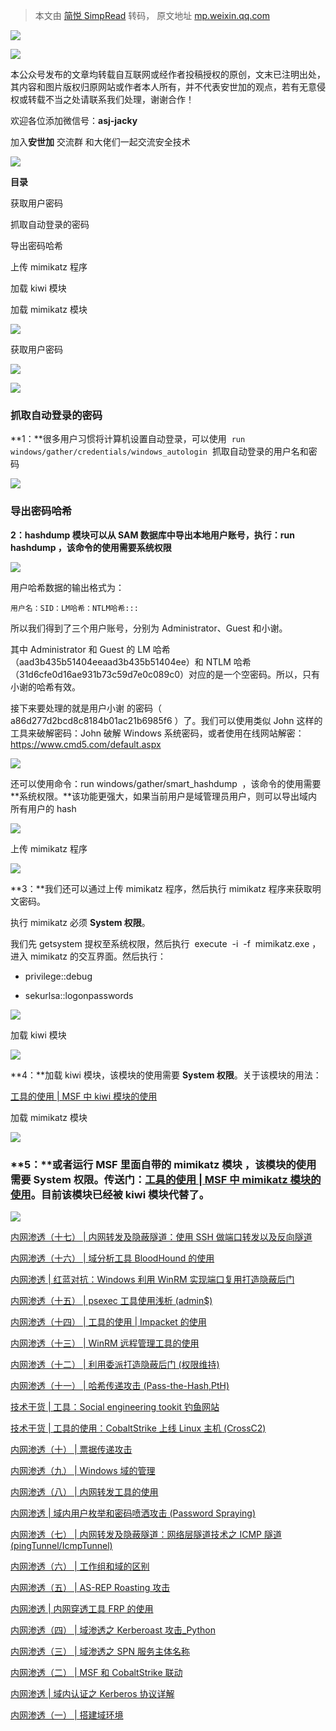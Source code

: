 > 本文由 [简悦 SimpRead](http://ksria.com/simpread/) 转码， 原文地址 [mp.weixin.qq.com](https://mp.weixin.qq.com/s?__biz=MzU2MTQwMzMxNA==&mid=2247495828&idx=3&sn=64b978670f81deee0a5e07137799be05&chksm=fc7bf449cb0c7d5fdacd74bc9d760134228b94cf04003a2237e92755b1477f29a267f4e52046&scene=21#wechat_redirect)

[![](https://mmbiz.qpic.cn/mmbiz_jpg/UZ1NGUYLEFiaP3dCW5gZgZBqrbEozrPZK5I8Pmtjy6f0iaVLLpvWIdqLTwHIc5UJTzmdib1a1XmwEUhyI3QFXj81Q/640?wx_fmt=jpeg)](https://mp.weixin.qq.com/s?__biz=MzI1NjYyNTcxOQ==&mid=2247484052&idx=1&sn=61a00b6cef90b191d516bce635e528f2&scene=21#wechat_redirect)

[![](https://mmbiz.qpic.cn/mmbiz_jpg/UZ1NGUYLEFgo0ScHDSvg0LnhSvoEWg7X9Oj17vMfPnaGaHkkcet0XG23HRQBEMskLnJ8ywIN4A9CVR9wxAD2Gg/640?wx_fmt=jpeg)](http://mp.weixin.qq.com/s?__biz=MzU2MTQwMzMxNA==&mid=2247495157&idx=1&sn=c1126a96b9da99bad4e8debea7c2aabe&chksm=fc7be928cb0c603e7ba1951a9ce7a0804f84a1b6e7aaa1d78cd434a7186a67abb1727ce60778&scene=21#wechat_redirect)

本公众号发布的文章均转载自互联网或经作者投稿授权的原创，文末已注明出处，其内容和图片版权归原网站或作者本人所有，并不代表安世加的观点，若有无意侵权或转载不当之处请联系我们处理，谢谢合作！

欢迎各位添加微信号：**asj-jacky**

加入**安世加** 交流群 和大佬们一起交流安全技术

![](https://mmbiz.qpic.cn/mmbiz_gif/VBXyERmr0fGhqCT8P1XGibdHSs6ibxOOQDwEvqNMufhKbBVeed02jow032wo243QyticdO6bKbpIWyANasZzWic9pg/640?wx_fmt=gif)

**目录**  

获取用户密码

抓取自动登录的密码

导出密码哈希

上传 mimikatz 程序

加载 kiwi 模块

加载 mimikatz 模块

![](https://mmbiz.qpic.cn/mmbiz_png/4EpCzKXdibPibicnYonkAeU6Ah89zyTox5dQZpJuEXzzYEohmmtozibYIjg6tTOV3MhobktVy0z2dlZXvBu3erZS2A/640?wx_fmt=png)

获取用户密码

![](https://mmbiz.qpic.cn/mmbiz_png/c6gqmhWiafyr9hQWuUCPvGMbftRydTk26KkMhMv3GyHGVzUaArA91tkdF6Ovo93CEVRHQJddq1BX3ZNNnzZETlg/640?wx_fmt=png)

![](https://mmbiz.qpic.cn/mmbiz_png/rSyd2cclv2el8IVJb5iaQMuhOH5eb7lm8ZKQ8DibGukJsz3l6GawNw4qGWzqfbTRshnjQe6Er3sAJfXllmMgtmibg/640?wx_fmt=png)  

### 抓取自动登录的密码

**1：**很多用户习惯将计算机设置自动登录，可以使用  `run windows/gather/credentials/windows_autologin`  抓取自动登录的用户名和密码

![](https://mmbiz.qpic.cn/mmbiz_png/rSyd2cclv2el8IVJb5iaQMuhOH5eb7lm8halcJH83BIE7ib0XWmHnaMJgNE2kdUHicELdtxSTzp3WBGYwKL5HSnTw/640?wx_fmt=png)

### 导出密码哈希

**2：**hashdump 模块可以从 SAM 数据库中导出本地用户账号，执行：run hashdump ，该命令的使用需要**系统权限**

**![](https://mmbiz.qpic.cn/mmbiz_png/rSyd2cclv2el8IVJb5iaQMuhOH5eb7lm8PocYblstAyGicrYTDHBhj226AbiaY44DPK0X0W9sQgWZL99Zy9icN4a0Q/640?wx_fmt=png)**

用户哈希数据的输出格式为：

```
用户名：SID：LM哈希：NTLM哈希:::
```

所以我们得到了三个用户账号，分别为 Administrator、Guest 和小谢。

其中 Administrator 和 Guest 的 LM 哈希（aad3b435b51404eeaad3b435b51404ee）和 NTLM 哈希（31d6cfe0d16ae931b73c59d7e0c089c0）对应的是一个空密码。所以，只有小谢的哈希有效。

接下来要处理的就是用户小谢 的密码（ a86d277d2bcd8c8184b01ac21b6985f6 ）了。我们可以使用类似 John 这样的工具来破解密码：John 破解 Windows 系统密码，或者使用在线网站解密：https://www.cmd5.com/default.aspx

![](https://mmbiz.qpic.cn/mmbiz_png/rSyd2cclv2el8IVJb5iaQMuhOH5eb7lm8jrKS3ytbk1ka2ZR214PmT2QR9nkrJ3owrH25KSibEMD0QnWobnEDt9A/640?wx_fmt=png)

还可以使用命令：run windows/gather/smart_hashdump  ，该命令的使用需要**系统权限。**该功能更强大，如果当前用户是域管理员用户，则可以导出域内所有用户的 hash

![](https://mmbiz.qpic.cn/mmbiz_png/rSyd2cclv2el8IVJb5iaQMuhOH5eb7lm8o9hIzibYEtA0nxn903Pp73CKRsaqXtBVf0fvJj2G60eOb07aLicNZn4Q/640?wx_fmt=png)

上传 mimikatz 程序

![](https://mmbiz.qpic.cn/mmbiz_png/c6gqmhWiafyr9hQWuUCPvGMbftRydTk26KkMhMv3GyHGVzUaArA91tkdF6Ovo93CEVRHQJddq1BX3ZNNnzZETlg/640?wx_fmt=png)

**3：**我们还可以通过上传 mimikatz 程序，然后执行 mimikatz 程序来获取明文密码。  

执行 mimikatz 必须 **System 权限**。

我们先 getsystem 提权至系统权限，然后执行  execute  -i  -f  mimikatz.exe ，进入 mimikatz 的交互界面。然后执行：

*   privilege::debug
    
*   sekurlsa::logonpasswords
    

![](https://mmbiz.qpic.cn/mmbiz_png/rSyd2cclv2el8IVJb5iaQMuhOH5eb7lm8QIKC9wn4OXTl7DS3oxFsTEoAIFTo0JZVCYJ7s7QYlaZ5iaRiczg57qGg/640?wx_fmt=png)

加载 kiwi 模块

![](https://mmbiz.qpic.cn/mmbiz_png/c6gqmhWiafyr9hQWuUCPvGMbftRydTk26KkMhMv3GyHGVzUaArA91tkdF6Ovo93CEVRHQJddq1BX3ZNNnzZETlg/640?wx_fmt=png)

**4：**加载 kiwi 模块，该模块的使用需要 **System 权限**。关于该模块的用法：  

[工具的使用 | MSF 中 kiwi 模块的使用](http://mp.weixin.qq.com/s?__biz=MzI2NDQyNzg1OA==&mid=2247485520&idx=1&sn=afe7ab1dd663bf8dcc9811c840f33614&chksm=eaad886dddda017b5ca9f42ac926ec8abdb42e958561924144f79aad5969c7310bf059e9ba03&scene=21#wechat_redirect)  

加载 mimikatz 模块

![](https://mmbiz.qpic.cn/mmbiz_png/c6gqmhWiafyr9hQWuUCPvGMbftRydTk26KkMhMv3GyHGVzUaArA91tkdF6Ovo93CEVRHQJddq1BX3ZNNnzZETlg/640?wx_fmt=png)

### **5：**或者运行 MSF 里面自带的 mimikatz 模块 ，该模块的使用需要 **System 权限**。传送门：[工具的使用 | MSF 中 mimikatz 模块的使用](http://mp.weixin.qq.com/s?__biz=MzI2NDQyNzg1OA==&mid=2247485867&idx=1&sn=0214e97984d0f85ae77f51e5b077c63e&chksm=eaad8996ddda0080eb00131f89a16fd429f10046fdb7409f6119497af317c13dc7e1d3fe33e7&scene=21#wechat_redirect)。目前该模块已经被 kiwi 模块代替了。  

[![](https://mmbiz.qpic.cn/mmbiz_jpg/UZ1NGUYLEFjWI9QibTmpF13L33cHIh2bSMLAI4tW7sTgTkzh4lRcZ6JR7SrOibCTYUEsg8ZsmyKnUBm7h4J5klZw/640?wx_fmt=jpeg)](https://mp.weixin.qq.com/s?__biz=MzA3NzM2MjAzMg==&mid=2657228904&idx=1&sn=aa0d7a52864f19cbd6245a46ce162a1f&scene=21#wechat_redirect)

[内网渗透（十七） | 内网转发及隐蔽隧道：使用 SSH 做端口转发以及反向隧道](http://mp.weixin.qq.com/s?__biz=MzU2MTQwMzMxNA==&mid=2247494972&idx=1&sn=0e309e74481b64577b87c3802d75858c&chksm=fc7be9e1cb0c60f71eb23300f692cea9936327254e285851fb7f6ee9fcd57debef711d69766b&scene=21#wechat_redirect)  

[内网渗透（十六） | 域分析工具 BloodHound 的使用](http://mp.weixin.qq.com/s?__biz=MzU2MTQwMzMxNA==&mid=2247494062&idx=1&sn=0c486f53daca08ee61abc51926db2b96&chksm=fc7bed73cb0c646557767e2e21d3c0113df80f831263dea4ce45bd6969da44f27ee700518427&scene=21#wechat_redirect)  

[内网渗透 | 红蓝对抗：Windows 利用 WinRM 实现端口复用打造隐蔽后门](http://mp.weixin.qq.com/s?__biz=MzU2MTQwMzMxNA==&mid=2247493916&idx=2&sn=eacc42e5f8f68fc65dae1c8a1201f014&chksm=fc7bedc1cb0c64d7115c0c3bf84410e29102a25627891c9eb85cba2026b7bc3622a9ebb5e2b2&scene=21#wechat_redirect)  

[内网渗透（十五） | psexec 工具使用浅析 (admin$)](http://mp.weixin.qq.com/s?__biz=MzU2MTQwMzMxNA==&mid=2247493004&idx=1&sn=e908ac6ef03c0b5ae0cc5a2cabba7ebb&chksm=fc7be151cb0c684789bbc5f6a54e5906a3fed929eeffdba7667839491826fbb029bba295ef82&scene=21#wechat_redirect)  

[内网渗透（十四） | 工具的使用 | Impacket 的使用](http://mp.weixin.qq.com/s?__biz=MzU2MTQwMzMxNA==&mid=2247492731&idx=1&sn=570c1d9e12ef39709e289b5cc9e2447f&chksm=fc7be0a6cb0c69b0d94c41408b862214beaa631b04ba32f2307819a8b3ac445726849cb24e7f&scene=21#wechat_redirect)

[内网渗透（十三） | WinRM 远程管理工具的使用](http://mp.weixin.qq.com/s?__biz=MzU2MTQwMzMxNA==&mid=2247492427&idx=1&sn=af3a862d78184e93b6e9377f12bce354&chksm=fc7be796cb0c6e80a057dff2a7d67e3483c33e8da2d3a7acb84d04fdd997f28cb89f1fd617fd&scene=21#wechat_redirect)  

[内网渗透（十二） | 利用委派打造隐蔽后门 (权限维持)](http://mp.weixin.qq.com/s?__biz=MzU2MTQwMzMxNA==&mid=2247491363&idx=1&sn=e5d6670b0f76299d92110d7b679ad70b&chksm=fc781bfecb0f92e8aacaa6f4f7788ed48577e25f943d92073b1b26e68bfbc8f505b2dd2fa4d8&scene=21#wechat_redirect)  

[内网渗透（十一） | 哈希传递攻击 (Pass-the-Hash,PtH)](http://mp.weixin.qq.com/s?__biz=MzU2MTQwMzMxNA==&mid=2247490908&idx=1&sn=97594fbbef40346d07b5a6e5185ce77e&chksm=fc781981cb0f9097d18f4b32ff39f59b3512cedd35f0810ad5f61b661e631153f8c4e157d875&scene=21#wechat_redirect)  

[技术干货 | 工具：Social engineering tookit 钓鱼网站](http://mp.weixin.qq.com/s?__biz=MzU2MTQwMzMxNA==&mid=2247490513&idx=2&sn=10afb29a20f37df05ebb12ea4d540e1f&chksm=fc781f0ccb0f961a85e646dd54e977dbcaeb5569be6701db4c29b9e204d964bab3ded6bf1999&scene=21#wechat_redirect)

[技术干货 | 工具的使用：CobaltStrike 上线 Linux 主机 (CrossC2)](http://mp.weixin.qq.com/s?__biz=MzU2MTQwMzMxNA==&mid=2247490608&idx=1&sn=f2b2ea93b109447aa8cc2c872aa87c52&chksm=fc7818edcb0f91fbf85fa53f71e9967fc29fc93f6a783eed154707ca2dec24ca7f419fde5705&scene=21#wechat_redirect)

[内网渗透（十） | 票据传递攻击](http://mp.weixin.qq.com/s?__biz=MzU2MTQwMzMxNA==&mid=2247490376&idx=2&sn=c070dd4c761b49d3fabd573cc9c96b5a&chksm=fc781f95cb0f9683b0f6c64f5db5823973c1b10e87b1452192bbed6c1159eccf6e8f2fd0290b&scene=21#wechat_redirect)  

[内网渗透（九） | Windows 域的管理](http://mp.weixin.qq.com/s?__biz=MzU2MTQwMzMxNA==&mid=2247490197&idx=1&sn=4682065ddcab00b584918bc267e33f53&chksm=fc781e48cb0f975eddc44d77698fbb466d0eac7d745a6e5bbaf131560b3d4f9e22c1a359d241&scene=21#wechat_redirect)  

[内网渗透（八） | 内网转发工具的使用](http://mp.weixin.qq.com/s?__biz=MzU2MTQwMzMxNA==&mid=2247490042&idx=1&sn=136d4057044a7d6f6cb5b57d20f7954a&chksm=fc781d27cb0f9431ec590662ab4e6bcd31b303e7caa20a2b116fd9a9b97e9e3be0bc34408490&scene=21#wechat_redirect)  

[内网渗透 | 域内用户枚举和密码喷洒攻击 (Password Spraying)](http://mp.weixin.qq.com/s?__biz=MzU2MTQwMzMxNA==&mid=2247489985&idx=1&sn=0b7bce093e501b9817f263c24e0ed5b8&chksm=fc781d1ccb0f940aad0c9b2b06b68c7a58b0b4c513fe45f7da6e6438cac76d4778e61122faf8&scene=21#wechat_redirect)  

[内网渗透（七） | 内网转发及隐蔽隧道：网络层隧道技术之 ICMP 隧道 (pingTunnel/IcmpTunnel)](http://mp.weixin.qq.com/s?__biz=MzU2MTQwMzMxNA==&mid=2247489736&idx=2&sn=0cb551ee520860878c2c33108033c00c&chksm=fc781c15cb0f9503f672aa0bd18cb13fef4c60124ba5978ab947c34272b2d8a28c584a99219d&scene=21#wechat_redirect)  

[内网渗透（六） | 工作组和域的区别](http://mp.weixin.qq.com/s?__biz=MzU2MTQwMzMxNA==&mid=2247489205&idx=1&sn=24f9a2e0e6b92a167f3082bb6e09c734&chksm=fc781268cb0f9b7e3c11d19a9fb41567124055eb0e8dd526cbbaf1e9393ff707f9fa9d10c32b&scene=21#wechat_redirect)  

[内网渗透（五） | AS-REP Roasting 攻击](http://mp.weixin.qq.com/s?__biz=MzU2MTQwMzMxNA==&mid=2247489128&idx=1&sn=dac676323e81307e18dd7f6c8998bde7&chksm=fc7812b5cb0f9ba3a63c447468b7e1bdf3250ed0a6217b07a22819c816a8da1fdf16c164fce2&scene=21#wechat_redirect)

[内网渗透 | 内网穿透工具 FRP 的使用](http://mp.weixin.qq.com/s?__biz=MzU2MTQwMzMxNA==&mid=2247489057&idx=3&sn=f81ef113f1f136c2289c8bca24c5deb1&chksm=fc7812fccb0f9beaa65e5e9cf40cf9797d207627ae30cb8c7d42d8c12a2cb0765700860dab84&scene=21#wechat_redirect)  

[内网渗透（四） | 域渗透之 Kerberoast 攻击_Python](http://mp.weixin.qq.com/s?__biz=MzU2MTQwMzMxNA==&mid=2247488972&idx=1&sn=87a6d987de72a03a2710f162170cd3a0&chksm=fc781111cb0f98070f74377f8348c529699a5eea8497fd40d254cf37a1f54f96632da6a96d83&scene=21#wechat_redirect)  

[内网渗透（三） | 域渗透之 SPN 服务主体名称](http://mp.weixin.qq.com/s?__biz=MzU2MTQwMzMxNA==&mid=2247488936&idx=1&sn=82c127c8ad6d3e36f1a977e5ba122228&chksm=fc781175cb0f986392b4c78112dcd01bf5c71e7d6bdc292f0d8a556cc27e6bd8ebc54278165d&scene=21#wechat_redirect)  

[内网渗透（二） | MSF 和 CobaltStrike 联动](http://mp.weixin.qq.com/s?__biz=MzU2MTQwMzMxNA==&mid=2247488905&idx=2&sn=6e15c9c5dd126a607e7a90100b6148d6&chksm=fc781154cb0f98421e25a36ddbb222f3378edcda5d23f329a69a253a9240f1de502a00ee983b&scene=21#wechat_redirect)  

[内网渗透 | 域内认证之 Kerberos 协议详解](http://mp.weixin.qq.com/s?__biz=MzU2MTQwMzMxNA==&mid=2247488900&idx=3&sn=dc2689efec7757f7b432e1fb38b599d4&chksm=fc781159cb0f984f1a44668d9e77d373e4b3bfa25e5fcb1512251e699d17d2b0da55348a2210&scene=21#wechat_redirect)  

[内网渗透（一） | 搭建域环境](http://mp.weixin.qq.com/s?__biz=MzU2MTQwMzMxNA==&mid=2247488866&idx=2&sn=89f9ca5dec033f01e07d85352eec7387&chksm=fc7811bfcb0f98a9c2e5a73444678020b173364c402f770076580556a053f7a63af51acf3adc&scene=21#wechat_redirect)